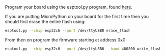 Program your board using the esptool.py program, found [here](https://github.com/espressif/esptool).

If you are putting MicroPython on your board for the first time then you should
first erase the entire flash using:

```bash
esptool.py --chip esp32c6 --port /dev/ttyUSB0 erase_flash
```

From then on program the firmware starting at address 0x0:

```bash
esptool.py --chip esp32c6 --port /dev/ttyUSB0 --baud 460800 write_flash -z 0x0 esp32c6-20220117-v1.18.bin
```

